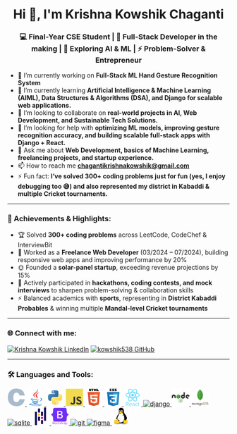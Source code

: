 <h1 align="center">Hi 👋, I'm Krishna Kowshik Chaganti</h1>
<h3 align="center">💻 Final-Year CSE Student | 🚀 Full-Stack Developer in the making | 🤖 Exploring AI & ML | ⚡ Problem-Solver & Entrepreneur</h3>

- 🔭 I’m currently working on **Full-Stack ML Hand Gesture Recognition System**
- 🌱 I’m currently learning **Artificial Intelligence & Machine Learning (AIML), Data Structures & Algorithms (DSA), and Django for scalable web applications.**
- 👯 I’m looking to collaborate on **real-world projects in AI, Web Development, and Sustainable Tech Solutions.**
- 🤝 I’m looking for help with **optimizing ML models, improving gesture recognition accuracy, and building scalable full-stack apps with Django + React.**
- 💬 Ask me about **Web Development, basics of Machine Learning, freelancing projects, and startup experience.**
- 📫 How to reach me **chagantikrishnakowshik@gmail.com**
- ⚡ Fun fact: **I’ve solved 300+ coding problems just for fun (yes, I enjoy debugging too 😅) and also represented my district in Kabaddi & multiple Cricket tournaments.**

---

<h3 align="left">🚀 Achievements & Highlights:</h3>

- 🏆 Solved **300+ coding problems** across LeetCode, CodeChef & InterviewBit  
- 🏢 Worked as a **Freelance Web Developer** (03/2024 – 07/2024), building responsive web apps and improving performance by 20%  
- 🌞 Founded a **solar-panel startup**, exceeding revenue projections by 15%  
- 🎯 Actively participated in **hackathons, coding contests, and mock interviews** to sharpen problem-solving & collaboration skills  
- ⚡ Balanced academics with **sports**, representing in **District Kabaddi Probables** & winning multiple **Mandal-level Cricket tournaments**  

---

<h3 align="left">🌐 Connect with me:</h3>
<p align="left">
<a href="https://linkedin.com/in/krishna-kowshik-c" target="blank"><img align="center" src="https://raw.githubusercontent.com/rahuldkjain/github-profile-readme-generator/master/src/images/icons/Social/linked-in-alt.svg" alt="Krishna Kowshik LinkedIn" height="30" width="40" /></a>
<a href="https://github.com/kowshik538" target="blank"><img align="center" src="https://raw.githubusercontent.com/rahuldkjain/github-profile-readme-generator/master/src/images/icons/Social/github.svg" alt="kowshik538 GitHub" height="30" width="40" /></a>
</p>

---

<h3 align="left">🛠️ Languages and Tools:</h3>
<p align="left">
<a href="https://www.cprogramming.com/" target="_blank" rel="noreferrer"> <img src="https://raw.githubusercontent.com/devicons/devicon/master/icons/c/c-original.svg" alt="c" width="40" height="40"/> </a>
<a href="https://www.java.com" target="_blank" rel="noreferrer"> <img src="https://raw.githubusercontent.com/devicons/devicon/master/icons/java/java-original.svg" alt="java" width="40" height="40"/> </a>
<a href="https://www.python.org" target="_blank" rel="noreferrer"> <img src="https://raw.githubusercontent.com/devicons/devicon/master/icons/python/python-original.svg" alt="python" width="40" height="40"/> </a>
<a href="https://developer.mozilla.org/en-US/docs/Web/JavaScript" target="_blank" rel="noreferrer"> <img src="https://raw.githubusercontent.com/devicons/devicon/master/icons/javascript/javascript-original.svg" alt="javascript" width="40" height="40"/> </a>
<a href="https://www.w3.org/html/" target="_blank" rel="noreferrer"> <img src="https://raw.githubusercontent.com/devicons/devicon/master/icons/html5/html5-original-wordmark.svg" alt="html5" width="40" height="40"/> </a>
<a href="https://www.w3schools.com/css/" target="_blank" rel="noreferrer"> <img src="https://raw.githubusercontent.com/devicons/devicon/master/icons/css3/css3-original-wordmark.svg" alt="css3" width="40" height="40"/> </a>
<a href="https://reactjs.org/" target="_blank" rel="noreferrer"> <img src="https://raw.githubusercontent.com/devicons/devicon/master/icons/react/react-original-wordmark.svg" alt="react" width="40" height="40"/> </a>
<a href="https://www.djangoproject.com/" target="_blank" rel="noreferrer"> <img src="https://cdn.worldvectorlogo.com/logos/django.svg" alt="django" width="40" height="40"/> </a>
<a href="https://nodejs.org" target="_blank" rel="noreferrer"> <img src="https://raw.githubusercontent.com/devicons/devicon/master/icons/nodejs/nodejs-original-wordmark.svg" alt="nodejs" width="40" height="40"/> </a>
<a href="https://www.mongodb.com/" target="_blank" rel="noreferrer"> <img src="https://raw.githubusercontent.com/devicons/devicon/master/icons/mongodb/mongodb-original-wordmark.svg" alt="mongodb" width="40" height="40"/> </a>
<a href="https://www.sqlite.org/" target="_blank" rel="noreferrer"> <img src="https://www.vectorlogo.zone/logos/sqlite/sqlite-icon.svg" alt="sqlite" width="40" height="40"/> </a>
<a href="https://pandas.pydata.org/" target="_blank" rel="noreferrer"> <img src="https://raw.githubusercontent.com/devicons/devicon/2ae2a900d2f041da66e950e4d48052658d850630/icons/pandas/pandas-original.svg" alt="pandas" width="40" height="40"/> </a>
<a href="https://getbootstrap.com" target="_blank" rel="noreferrer"> <img src="https://raw.githubusercontent.com/devicons/devicon/master/icons/bootstrap/bootstrap-plain-wordmark.svg" alt="bootstrap" width="40" height="40"/> </a>
<a href="https://git-scm.com/" target="_blank" rel="noreferrer"> <img src="https://www.vectorlogo.zone/logos/git-scm/git-scm-icon.svg" alt="git" width="40" height="40"/> </a>
<a href="https://www.figma.com/" target="_blank" rel="noreferrer"> <img src="https://www.vectorlogo.zone/logos/figma/figma-icon.svg" alt="figma" width="40" height="40"/> </a>
<a href="https://www.linux.org/" target="_blank" rel="noreferrer"> <img src="https://raw.githubusercontent.com/devicons/devicon/master/icons/linux/linux-original.svg" alt="linux" width="40" height="40"/> </a>
</p>
